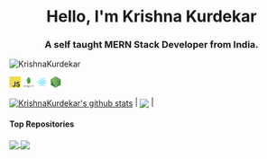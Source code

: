 <h1 align="center">Hello, I'm Krishna Kurdekar</h1>
<h3 align="center">A self taught MERN Stack Developer from India.</h3>

<p align="left"> <img src="https://komarev.com/ghpvc/?username=KrishnaKurdekar&label=Profile%20views&color=0e75b6&style=flat" alt="KrishnaKurdekar" /> </p>

<code><img height="20" alt="javascript" src="https://raw.githubusercontent.com/github/explore/80688e429a7d4ef2fca1e82350fe8e3517d3494d/topics/javascript/javascript.png"></code>
<code><img height="20" alt="mongodb" src="https://raw.githubusercontent.com/KrishnaKurdekar/KrishnaKurdekar/main/MongoDb.svg"></code>
<code><img height="20" alt="react" src="https://raw.githubusercontent.com/github/explore/80688e429a7d4ef2fca1e82350fe8e3517d3494d/topics/react/react.png"></code>
<code><img height="20" alt="nodejs" src="https://raw.githubusercontent.com/github/explore/80688e429a7d4ef2fca1e82350fe8e3517d3494d/topics/nodejs/nodejs.png"></code>    

<a href="https://github.com/KrishnaKurdekar"><img align="center" src="https://github-readme-stats.vercel.app/api?username=KrishnaKurdekar&show_icons=true&include_all_commits=true&theme=buefy&hide_border=true" alt="KrishnaKurdekar's github stats" /></a> | <a href="https://github.com/KrishnaKurdekar"><img align="center" src="https://github-readme-stats.vercel.app/api/top-langs/?username=KrishnaKurdekar&layout=compact&theme=buefy&hide_border=true" /></a> |

#### Top Repositories


<a href="https://github.com/KrishnaKurdekar/Music-Player">
  <img align="center" src="https://github-readme-stats.vercel.app/api/pin/?username=KrishnaKurdekar&repo=Music-Player" />
</a>
<a href="https://github.com/KrishnaKurdekar/Applicant-Tracking-System">
  <img align="center" src="https://github-readme-stats.vercel.app/api/pin/?username=KrishnaKurdekar&repo=Applicant-Tracking-System&theme=buefy" />
</a>

<br />
<br />
